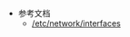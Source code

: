 - 参考文档
	- [/etc/network/interfaces](https://manpages.debian.org/stretch/ifupdown/interfaces.5.en.html)
